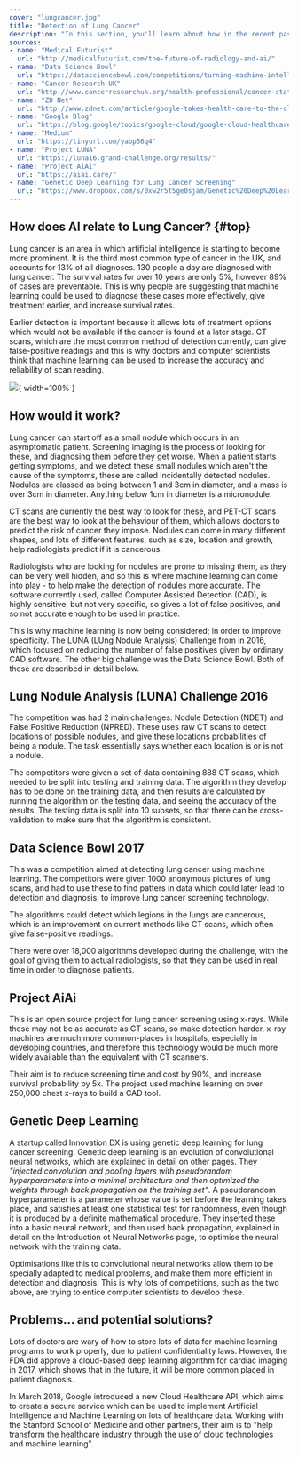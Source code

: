 ```yaml
---
cover: "lungcancer.jpg"
title: "Detection of Lung Cancer"
description: "In this section, you'll learn about how in the recent past, doctors and computer scientists have come together to develop better diagnosis technology, using AI, in order to fight lung cancer."
sources:
- name: "Medical Futurist"
  url: "http://medicalfuturist.com/the-future-of-radiology-and-ai/"
- name: "Data Science Bowl"
  url: "https://datasciencebowl.com/competitions/turning-machine-intelligence-against-lung-cancer/"
- name: "Cancer Research UK"
  url: "http://www.cancerresearchuk.org/health-professional/cancer-statistics/statistics-by-cancer-type/lung-cancer"
- name: "ZD Net"
  url: "http://www.zdnet.com/article/google-takes-health-care-to-the-cloud-with-new-api-partnerships/"
- name: "Google Blog"
  url: "https://blog.google/topics/google-cloud/google-cloud-healthcare-new-apis-customers-partners-and-security-updates/"
- name: "Medium"
  url: "https://tinyurl.com/yabp56q4"
- name: "Project LUNA"
  url: "https://luna16.grand-challenge.org/results/"
- name: "Project AiAi"
  url: "https://aiai.care/"
- name: "Genetic Deep Learning for Lung Cancer Screening"
  url: "https://www.dropbox.com/s/0xw2r5t5ge0sjam/Genetic%20Deep%20Learning%20for%20Lung%20Cancer%20Screening.pdf?dl=0"
---
```


## How does AI relate to Lung Cancer? {#top}

Lung cancer is an area in which artificial intelligence is starting to become more prominent. It is the third most common type of cancer in the UK, and accounts for 13% of all diagnoses. 130 people a day are diagnosed with lung cancer. The survival rates for over 10 years are only 5%, however 89% of cases are preventable. This is why people are suggesting that machine learning could be used to diagnose these cases more effectively, give treatment earlier, and increase survival rates.

Earlier detection is important because it allows lots of treatment options which would not be available if the cancer is found at a later stage. CT scans, which are the most common method of detection currently, can give false-positive readings and this is why doctors and computer scientists think that machine learning can be used to increase the accuracy and reliability of scan reading.

![](content-images/lung1.png){ width=100% }

## How would it work?

Lung cancer can start off as a small nodule which occurs in an asymptomatic patient. Screening imaging is the process of looking for these, and diagnosing them before they get worse. When a patient starts getting symptoms, and we detect these small nodules which aren't the cause of the symptoms, these are called incidentally detected nodules. Nodules are classed as being between 1 and 3cm in diameter, and a mass is over 3cm in diameter. Anything below 1cm in diameter is a micronodule.

CT scans are currently the best way to look for these, and PET-CT scans are the best way to look at the behaviour of them, which allows doctors to predict the risk of cancer they impose. Nodules can come in many different shapes, and lots of different features, such as size, location and growth, help radiologists predict if it is cancerous.

Radiologists who are looking for nodules are prone to missing them, as they can be very well hidden, and so this is where machine learning can come into play - to help make the detection of nodules more accurate. The software currently used, called Computer Assisted Detection (CAD), is highly sensitive, but not very specific, so gives a lot of false positives, and so not accurate enough to be used in practice.

This is why machine learning is now being considered; in order to improve specificity. The LUNA (LUng Nodule Analysis) Challenge from in 2016, which focused on reducing the number of false positives given by ordinary CAD software. The other big challenge was the Data Science Bowl. Both of these are described in detail below.

## Lung Nodule Analysis (LUNA) Challenge 2016

The competition was had 2 main challenges: Nodule Detection (NDET) and False Positive Reduction (NPRED). These uses raw CT scans to detect locations of possible nodules, and give these locations probabilities of being a nodule. The task essentially says whether each location is or is not a nodule.

The competitors were given a set of data containing 888 CT scans, which needed to be split into testing and training data. The algorithm they develop has to be done on the training data, and then results are calculated by running the algorithm on the testing data, and seeing the accuracy of the results. The testing data is split into 10 subsets, so that there can be cross-validation to make sure that the algorithm is consistent.

## Data Science Bowl 2017

This was a competition aimed at detecting lung cancer using machine learning. The competitors were given 1000 anonymous pictures of lung scans, and had to use these to find patters in data which could later lead to detection and diagnosis, to improve lung cancer screening technology.

The algorithms could detect which legions in the lungs are cancerous, which is an improvement on current methods like CT scans, which often give false-positive readings.

There were over 18,000 algorithms developed during the challenge, with the goal of giving them to actual radiologists, so that they can be used in real time in order to diagnose patients.

## Project AiAi

This is an open source project for lung cancer screening using x-rays. While these may not be as accurate as CT scans, so make detection harder, x-ray machines are much more common-places in hospitals, especially in developing countries, and therefore this technology would be much more widely available than the equivalent with CT scanners.

Their aim is to reduce screening time and cost by 90%, and increase survival probability by 5x. The project used machine learning on over 250,000 chest x-rays to build a CAD tool.

## Genetic Deep Learning

A startup called Innovation DX is using genetic deep learning for lung cancer screening. Genetic deep learning is an evolution of convolutional neural networks, which are explained in detail on other pages. They *"injected convolution and pooling layers with pseudorandom hyperparameters into a minimal architecture and then optimized the weights through back propagation on the training set"*. A pseudorandom hyperparameter is a parameter whose value is set before the learning takes place, and satisfies at least one statistical test for randomness, even though it is produced by a definite mathematical procedure. They inserted these into a basic neural network, and then used back propagation, explained in detail on the Introduction ot Neural Networks page, to optimise the neural network with the training data.

Optimisations like this to convolutional neural networks allow them to be specially adapted to medical problems, and make them more efficient in detection and diagnosis. This is why lots of competitions, such as the two above, are trying to entice computer scientists to develop these.

## Problems... and potential solutions?

Lots of doctors are wary of how to store lots of data for machine learning programs to work properly, due to patient confidentiality laws. However, the FDA did approve a cloud-based deep learning algorithm for cardiac imaging in 2017, which shows that in the future, it will be more common placed in patient diagnosis.

In March 2018, Google introduced a new Cloud Healthcare API, which aims to create a secure service which can be used to implement Artificial Intelligence and Machine Learning on lots of healthcare data. Working with the Stanford School of Medicine and other partners, their aim is to "help transform the healthcare industry through the use of cloud technologies and machine learning".
